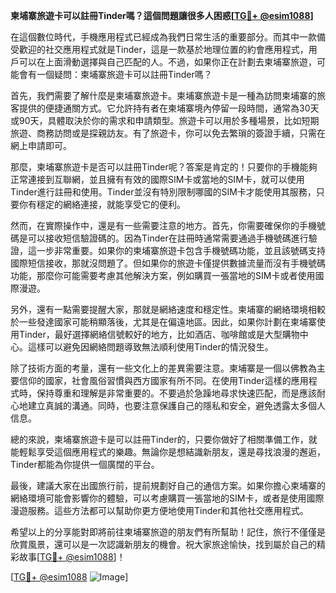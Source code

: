 **柬埔寨旅遊卡可以註冊Tinder嗎？這個問題讓很多人困惑[[TG💪+ @esim1088](https://t.me/s/esim1088)]**

在這個數位時代，手機應用程式已經成為我們日常生活的重要部分。而其中一款備受歡迎的社交應用程式就是Tinder，這是一款基於地理位置的約會應用程式，用戶可以在上面滑動選擇與自己匹配的人。不過，如果你正在計劃去柬埔寨旅遊，可能會有一個疑問：柬埔寨旅遊卡可以註冊Tinder嗎？

首先，我們需要了解什麼是柬埔寨旅遊卡。柬埔寨旅遊卡是一種為訪問柬埔寨的旅客提供的便捷通關方式。它允許持有者在柬埔寨境內停留一段時間，通常為30天或90天，具體取決於你的需求和申請類型。旅遊卡可以用於多種場景，比如短期旅遊、商務訪問或是探親訪友。有了旅遊卡，你可以免去繁瑣的簽證手續，只需在網上申請即可。

那麼，柬埔寨旅遊卡是否可以註冊Tinder呢？答案是肯定的！只要你的手機能夠正常連接到互聯網，並且擁有有效的國際SIM卡或當地的SIM卡，就可以使用Tinder進行註冊和使用。Tinder並沒有特別限制哪國的SIM卡才能使用其服務，只要你有穩定的網絡連接，就能享受它的便利。

然而，在實際操作中，還是有一些需要注意的地方。首先，你需要確保你的手機號碼是可以接收短信驗證碼的。因為Tinder在註冊時通常需要通過手機號碼進行驗證，這一步非常重要。如果你的柬埔寨旅遊卡包含手機號碼功能，並且該號碼支持國際短信接收，那就沒問題了。但如果你的旅遊卡僅提供數據流量而沒有手機號碼功能，那麼你可能需要考慮其他解決方案，例如購買一張當地的SIM卡或者使用國際漫遊。

另外，還有一點需要提醒大家，那就是網絡速度和穩定性。柬埔寨的網絡環境相較於一些發達國家可能稍顯落後，尤其是在偏遠地區。因此，如果你計劃在柬埔寨使用Tinder，最好選擇網絡信號較好的地方，比如酒店、咖啡館或是大型購物中心。這樣可以避免因網絡問題導致無法順利使用Tinder的情況發生。

除了技術方面的考量，還有一些文化上的差異需要注意。柬埔寨是一個以佛教為主要信仰的國家，社會風俗習慣與西方國家有所不同。在使用Tinder這樣的應用程式時，保持尊重和理解是非常重要的。不要過於急躁地尋求快速匹配，而是應該耐心地建立真誠的溝通。同時，也要注意保護自己的隱私和安全，避免透露太多個人信息。

總的來說，柬埔寨旅遊卡是可以註冊Tinder的，只要你做好了相關準備工作，就能輕鬆享受這個應用程式的樂趣。無論你是想結識新朋友，還是尋找浪漫的邂逅，Tinder都能為你提供一個廣闊的平台。

最後，建議大家在出國旅行前，提前規劃好自己的通信方案。如果你擔心柬埔寨的網絡環境可能會影響你的體驗，可以考慮購買一張當地的SIM卡，或者是使用國際漫遊服務。這些方法都可以幫助你更方便地使用Tinder和其他社交應用程式。

希望以上的分享能對即將前往柬埔寨旅遊的朋友們有所幫助！記住，旅行不僅僅是欣賞風景，還可以是一次認識新朋友的機會。祝大家旅途愉快，找到屬於自己的精彩故事[[TG💪+ @esim1088](https://t.me/s/esim1088)]！

[[TG💪+ @esim1088](https://t.me/s/esim1088) ![Image](https://i.postimg.cc/4NQfJmqS/Snipaste-2025-05-13-00-14-12.png)]
